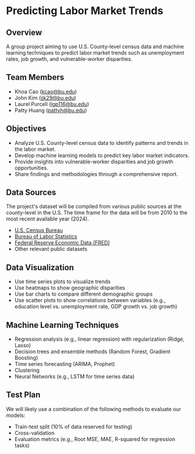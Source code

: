 # Predicting Labor Market Trends

## Overview

A group project aiming to use U.S. County-level census data and machine learning techniques to predict labor market trends such as unemployment rates, job growth, and vulnerable-worker disparities.

## Team Members

- Khoa Cao (kcao@bu.edu)
- John Kim (jjk29@bu.edu)
- Laurel Purcell (lgp116@bu.edu)
- Patty Huang (pattyh@bu.edu)

## Objectives

- Analyze U.S. County-level census data to identify patterns and trends in the labor market.
- Develop machine learning models to predict key labor market indicators.
- Provide insights into vulnerable-worker disparities and job growth opportunities.
- Share findings and methodologies through a comprehensive report.

## Data Sources

The project's dataset will be compiled from various public sources at the county-level in the U.S. The time frame for the data will be from 2010 to the most recent available year (2024).

- [U.S. Census Bureau](https://data.census.gov/)
- [Bureau of Labor Statistics](https://www.bls.gov/)
- [Federal Reserve Economic Data (FRED)](https://fred.stlouisfed.org/)
- Other relevant public datasets

## Data Visualization

- Use time series plots to visualize trends
- Use heatmaps to show geographic disparities
- Use bar charts to compare different demographic groups
- Use scatter plots to show correlations between variables (e.g., education level vs. unemployment rate, GDP growth vs. job growth)

## Machine Learning Techniques

- Regression analysis (e.g., linear regression) with regularization (Ridge, Lasso)
- Decision trees and ensemble methods (Random Forest, Gradient Boosting)
- Time series forecasting (ARIMA, Prophet)
- Clustering
- Neural Networks (e.g., LSTM for time series data)

## Test Plan

We will likely use a combination of the following methods to evaluate our models:

- Train-test split (10% of data reserved for testing)
- Cross-validation
- Evaluation metrics (e.g., Root MSE, MAE, R-squared for regression tasks)

